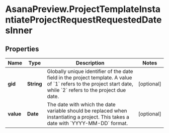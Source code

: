 # AsanaPreview.ProjectTemplateInstantiateProjectRequestRequestedDatesInner

## Properties

Name | Type | Description | Notes
------------ | ------------- | ------------- | -------------
**gid** | **String** | Globally unique identifier of the date field in the project template. A value of &#x60;1&#x60; refers to the project start date, while &#x60;2&#x60; refers to the project due date. | [optional] 
**value** | **Date** | The date with which the date variable should be replaced when instantiating a project. This takes a date with &#x60;YYYY-MM-DD&#x60; format. | [optional] 


